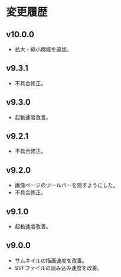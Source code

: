 # 変更履歴

## v10.0.0
* 拡大・縮小機能を追加。

## v9.3.1
* 不具合修正。

## v9.3.0
* 起動速度改善。

## v9.2.1
* 不具合修正。

## v9.2.0
* 画像ページのツールバーを隠すようにした。
* 不具合修正。

## v9.1.0
* 起動速度改善。

## v9.0.0
* サムネイルの描画速度を改善。
* SVFファイルの読み込み速度を改善。
